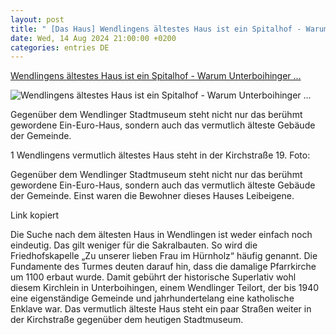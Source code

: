```yaml
---
layout: post
title: " [Das Haus] Wendlingens ältestes Haus ist ein Spitalhof - Warum Unterboihinger ..."
date: Wed, 14 Aug 2024 21:00:00 +0200
categories: entries DE
---
```

[Wendlingens ältestes Haus ist ein Spitalhof - Warum Unterboihinger ...](https://www.esslinger-zeitung.de/inhalt.wendlingens-aeltestes-haus-ist-ein-spitalhof-warum-unterboihinger-bewohner-einst-fuer-das-spital-esslingen-schufteten.b45d3a32-c4b4-4799-a7b6-57ef87fab0ec.html)

![Wendlingens ältestes Haus ist ein Spitalhof - Warum Unterboihinger ...](https://www.esslinger-zeitung.de/media.media.14890af5-3d06-4e2c-bcba-1f557a55f3ad.original1024.jpg)

Gegenüber dem Wendlinger Stadtmuseum steht nicht nur das berühmt gewordene Ein-Euro-Haus, sondern auch das vermutlich älteste Gebäude der Gemeinde.

1 Wendlingens vermutlich ältestes Haus steht in der Kirchstraße 19. Foto:

Gegenüber dem Wendlinger Stadtmuseum steht nicht nur das berühmt gewordene Ein-Euro-Haus, sondern auch das vermutlich älteste Gebäude der Gemeinde. Einst waren die Bewohner dieses Hauses Leibeigene.











Link kopiert

Die Suche nach dem ältesten Haus in Wendlingen ist weder einfach noch eindeutig. Das gilt weniger für die Sakralbauten. So wird die Friedhofskapelle „Zu unserer lieben Frau im Hürnholz“ häufig genannt. Die Fundamente des Turmes deuten darauf hin, dass die damalige Pfarrkirche um 1100 erbaut wurde. Damit gebührt der historische Superlativ wohl diesem Kirchlein in Unterboihingen, einem Wendlinger Teilort, der bis 1940 eine eigenständige Gemeinde und jahrhundertelang eine katholische Enklave war. Das vermutlich älteste Haus steht ein paar Straßen weiter in der Kirchstraße gegenüber dem heutigen Stadtmuseum.

